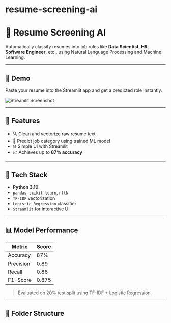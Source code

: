 # resume-screening-ai

# 🧠 Resume Screening AI

Automatically classify resumes into job roles like **Data Scientist**, **HR**, **Software Engineer**, etc., using Natural Language Processing and Machine Learning.

---

## 🚀 Demo

Paste your resume into the Streamlit app and get a predicted role instantly.

![Streamlit Screenshot](https://i.imgur.com/qkG8eNQ.png) <!-- Optional: Replace with your own screenshot -->

---

## 📌 Features
- 🔍 Clean and vectorize raw resume text
- 🧠 Predict job category using trained ML model
- 🌐 Simple UI with Streamlit
- 📈 Achieves up to **87% accuracy**

---

## 🧰 Tech Stack
- **Python 3.10**
- `pandas`, `scikit-learn`, `nltk`
- `TF-IDF` vectorization
- `Logistic Regression` classifier
- `Streamlit` for interactive UI

---

## 📊 Model Performance
| Metric      | Score   |
|-------------|---------|
| Accuracy    | 87%     |
| Precision   | 0.89    |
| Recall      | 0.86    |
| F1-Score    | 0.875   |

> Evaluated on 20% test split using TF-IDF + Logistic Regression.

---

## 📂 Folder Structure

